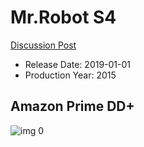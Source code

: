 # Mr.Robot S4

[Discussion Post](https://www.avsforum.com/threads/bass-eq-for-filtered-movies.2995212/post-59068270)

* Release Date: 2019-01-01
* Production Year: 2015

## Amazon Prime DD+

![img 0](https://i.imgur.com/L0VcrZL.jpg)

